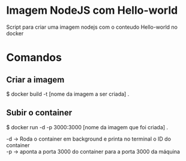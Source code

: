 # Imagem NodeJS com Hello-world
Script para criar uma imagem nodejs com o conteudo Hello-world no docker

# Comandos
## Criar a imagem
$ docker build -t [nome da imagem a ser criada] .

## Subir o container
$ docker run -d -p 3000:3000 [nome da imagem que foi criada] .

-d -> Roda o container em background e printa no terminal o ID do container<br>
-p -> aponta a porta 3000 do container para a porta 3000 da máquina
